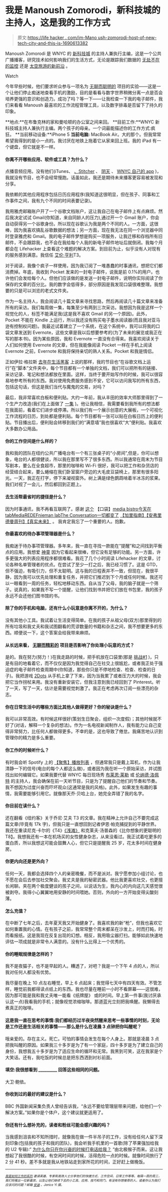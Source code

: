 # 我是 Manoush Zomorodi，新科技城的主持人，这是我的工作方式

> 原文:[https://life hacker . com/im-Mano ush-zomorodi-host-of-new-tech-city-and-this-is-1690613382](https://lifehacker.com/im-manoush-zomorodi-host-of-new-tech-city-and-this-is-1690613382)

Manoush Zomorodi 是 WNYC 的 [新科技城](http://www.wnyc.org/shows/newtechcity/) 的主持人兼执行主编，这是一个公共广播播客，研究技术如何影响我们的生活方式，无论是跟踪我们数据的 [无处不在的监控](http://www.wnyc.org/story/things-you-should-think-about-when-you-use-tech-any-kind/) 还是 [太空旅游的新前沿](http://www.wnyc.org/story/space-dreams-what-its-really/) 。

Watch

今年早些时候，他们要求听众参与一项名为 [无聊而聪明的](http://www.wnyc.org/series/bored-and-brilliant/) 项目的实验——这是一个让他们停止痴迷地查看手机的激励，目的是看看与数字世界稍微分离一点是否会培养更强的意识和创造力。成功了吗？等一下——让我检查一下我的电子邮件，我们来看看 Manoush 最喜欢的工作流程管理工具，以及数字排毒是否留下了持久的印象。

**地点:**在布鲁克林的家和曼哈顿的办公室之间来回。
**目前工作:**WNYC 新科技城主持人兼执行主编。两个孩子的母亲。一个词最能描述你的工作方式:疯狂。
**当前移动设备:**iPhone 5
**当前电脑:** MacBook Air。大的那个。但我常常希望我得到的是小一点的。我讨厌在地铁上拖着它从家来回上班。我的 iPad 有一个键盘，但它就是不一样。

#### 你离不开哪些应用、软件或工具？为什么？

点播音频应用。没有他们(iTunes、 [、Stitcher](https://lifehacker.com/stitcher-creates-streaming-radio-stations-from-your-fav-5920034) 、 [阴天](http://lifehacker.com/the-best-podcast-manager-for-iphone-5855050) 、 [WNYC 自己的 app](http://www.wnyc.org/mobile/) )，我就没有节目，也不会经常慢跑。话虽如此，我还是期待未来播客更容易被发现和分享。

我依赖的其他应用程序包括日历应用程序(我知道这很明显，但在孩子、同事和工作事件之间，我有九个不同的时间表要记录)。

我用雅虎邮箱账户开了一个谷歌文档账户，这让我自己在电子邮件上有点麻烦。然后我决定试试 Gmail(你知道，来自同龄人的压力),通过开一个 Gmail 账户，你会自动获得另一个谷歌身份。所以现在谷歌认为我是两个不同的人。一方面，这很棒，因为我喜欢搞乱谷歌数据的想法；另一方面，现在我无法在同一个浏览器中同时登录雅虎和 Gmail。我的电子邮件梦想是购买一项服务，让我迁移和存档所有旧邮件，不会跟踪我，也不会在我给每个人我的新电子邮件地址后就倒闭。我每个月都会在 Lifehacker 上查看这个难题的解决方案。到目前为止，似乎没有人对现有的服务感到满意。我信任 [艾伦·亨利](https://lifehacker.com/how-we-work-2015-alan-henrys-gear-and-productivity-tr-1686103861)T3。

对于阅读，我像个疯子一样使用，因为我订阅了一堆愚蠢的时事通讯，想把它们都消费掉。年底，我收到 Pocket 发来的一封电子邮件，说我是前 0.1%的用户。也许他们会发给每个人。但他们应该做的是发送一封电子邮件，说明你实际阅读了你保存的文章的百分比。我的数字会低得多，部分原因是我发现口袋很难整理。我想要的只是可以浏览的老式文件夹。

作为一名主持人，我会阅读几十篇文章来寻找思路，然后再阅读几十篇文章来准备所有的采访。我们每周做一集，每集至少有两到三次采访。我想因为我是这样一个视觉化的人，标签不能满足我(这是我不喜欢 Gmail 的另一个原因)。此外，Pocket 不能在 Kindle 上运行，所以我还没有购买电子墨水阅读器(而且我对亚马逊有控制权问题)。我最近试着建立了一个系统，在这个系统中，我可以将我的口袋文章发送到 Evernote，这些文章是我以后想要参考的(为了未来的展览或我正在写的那本书)。因为某些原因，我和 Evernote 一直没有合得来。我喜欢阅读关于人们如何使用 Evernote 的文章，但在我能像阅读 Pocket 一样在手机上阅读 Evernote 之前，Evernote 和我将保持亲切的熟人关系。Pocket 和我是情侣。

正如伊拉·格拉斯 [去年在生活黑客](https://lifehacker.com/im-ira-glass-host-of-this-american-life-and-this-is-h-1609562031) 上说的那样，我的节目也“在谷歌文档上运行”在“脚本”文件夹中，每个节目都有一个单独的文档，我们可以把所有的链接、采访记录、笔记和想法都放在里面。这样，当终于要开始写作的时候，我可以很容易地参考所有的东西。我对使用免费服务感到不安，它可以访问我写的所有东西，包括这句话，但这是我们当代与魔鬼的交易，对吗？

最后，我非常喜欢白板和便利贴。大约一年前，我从丰田的效率大师那里得到了一个生产力改造(我们在上面做了 [一集](http://www.wnyc.org/story/productivity-makeover/) )。他让我相信，我需要看到我所有的想法都在我面前，看着它们进步或停滞。所以我们有一个展示创意的大展板，一个可视化工作流程的日历，到处都是便利贴。每个节目都有一张可以贴在白板日历上的便利贴。节目播出后，便利贴会转移到我们的“满意墙”我也很喜欢“大”便利贴。我喜欢大多数办公用品。

#### 你的工作空间是什么样的？

我和我的团队在纽约公共广播电台有一个有三张桌子的“小房间”,但是，你可以想象，电台的人都很健谈，所以我在那里写不了很多东西。所以我通常在周末为节目写剧本，要么在全食超市，那里的咖啡和 Wi-Fi 很好，我可以把工作和杂货店的经营结合起来，要么蜷缩在我们卧室窗户旁边的大毛皮豆袋椅上，那里有很多阳光。一天，我正在打字，停下来凝视窗外。树上满是绿色鹦鹉啃着半冰冻的浆果。我们对视了一会儿，然后都回到正题上。

#### 去生活帮最省时的捷径是什么？

因为时事通讯，我不再看互联网了。感谢 [这个](https://this.cm/) 【口袋】[media bistro](http://www.mediabistro.com/)[今天在 tab](http://tinyletter.com/todayintabs)[MediaREDEF](http://www.mediaredefined.com/)[nieman lab](http://www.niemanlab.org/)[The Conversation](http://theconversation.com/us)[一切都变了](http://www.lauraolin.com/everything-changes/) [【加里指南】](http://www.garysguide.com/events)[【安弗里德曼周刊】](http://annfriedman.com/weekly)[【真实未来】](http://fusion.net/section/real-future/) 。 我肯定我忘了一个重要的人。抱歉。

#### 你最喜欢的待办事项管理器是什么？

我痴迷于待办事项管理器。多年来，我一直在寻找一款能在“提醒”和之间找到平衡点的应用。我想爱 [神童](https://www.wunderlist.com/) 因为它看起来很棒，但它没有足够的功能。另一方面，许多更强大的列表应用程序都很难看。我花了几个小时阅读 Lifehacker 的文章，讨论各种名单管理者的优点。在尝试了至少一打之后，我已经习惯了。这是 GTD，但不强迫，有吸引力，但不太聪明。这与我的日程表并不一致，但现在，我很平静，因为我可以优先处理和重复任务，并把它们推迟到下个月或任何时候。我还可以一眼看到一周的任务，轻松地移动东西。自从当了父母，我的脑子就是一个筛子。说真的，如果我不写一个提醒，让他们找到书并把它们放在书包里，我的孩子永远不会还他们图书馆的书。

#### 除了你的手机和电脑，还有什么小玩意是你离不开的，为什么？

没有其他小工具。我试着让生活变得简单。在我的孩子从祖父母(双方)那里得到的所有垃圾和我丈夫和我试图翻看的荒谬数量的书籍和杂志之间，我不想要更多的东西。顺便说一下，这个答案会给我带来麻烦。

#### 从长远来看， [无聊而精彩的](http://www.wnyc.org/series/bored-and-brilliant/) 项目是否影响了你处理小玩意的方式？

是的。我在努力(努力！)在我走路的时候，把手机放在口袋里(那是 [挑战#1](http://www.wnyc.org/series/bored-and-brilliant/) )，只是有目的地看着它，而不仅仅是因为我觉得自己在社交上很尴尬，或者我正处于强迫症的电子邮件检查周期中(你知道，那些你只是不停地检查、检查、检查的日子)。我把游戏 [2Dots](https://itunes.apple.com/us/app/twodots/id880178264?mt=8) 从手机上拿了下来，因为当我累了或者压力大的时候，我会把它当作拐杖来用。我没有重新安装它，但我注意到我已经回到了 Pinterest。听了一天，写了一天，估计是需要视觉刺激了。我正在考虑再次订阅一些漂亮的杂志。

#### 你在日常生活中的哪些方面比其他人做得更好？你的秘诀是什么？

我可以非常高效。有时候这样很好(策划生日聚会，组织一次度假)；其他时候就不好了(对话，解释一个复杂的想法)。作为一名电视新闻制作人，我有能力让自己变得非常努力，比任何人都做得更多。不幸的是，这也导致了倦怠。我痛苦地认识到管理你的精力是多么重要。

#### 你工作的时候听什么？

有时我会听 Spotify 上的 [【聚焦】播放列表](https://play.spotify.com/user/spotify/playlist/2ujjMpFriZ2nayLmrD1Jgl) ，但通常我只是戴上耳机，作为让我清静一下的信号(电台的每个人都这么做)，或者因为我在听一个原始采访，并试图找出如何编辑它。如果我要代替 WNYC 每日现场秀 [布莱恩·莱勒](http://www.wnyc.org/shows/bl/) 或 [伦纳德·洛佩特](http://www.wnyc.org/shows/lopate/) 的主持人，我会确保在前一天听节目，只是为了提醒自己他们的节奏和节奏。我不想因为过度兴奋而吓坏观众(这通常是我的风格)。此外，如果发生有趣的事情，我需要能够引用它。就像那天乔·贝哈上台，她完全弄错了我的名字。

#### 你目前在读什么？

还在翻看《纽约客》关于乔尼·艾夫 T3 的文章。我在精神上允许自己不要完成这篇文章(毕竟有 17k 字)，但我只是一直想回到记者伊恩·帕克捕捉到的平静世界。我还在重读尼克·卡尔的《T4》[《浅滩》](https://www.amazon.com/dp/0393339750?asc_campaign=InlineText&asc_refurl=https://lifehacker.com/im-manoush-zomorodi-host-of-new-tech-city-and-this-is-1690613382&asc_source=&linkCode=ogi&psc=1&smid=A37FAOG5E2S2RW&tag=kinjalifehackerlink-20&th=1) 和克莱夫·汤普森的《比你想象的更聪明的 T8】。我想我还有一本在机场买的女性健身杂志，从来没看过。我正试着吃更多的蛋白质，所以我想这可能会鼓舞人心，但它只是提醒我 25 岁，花太多时间在健身房。

#### 你更内向还是更外向？

任何一天，我都会选择四个人的亲密晚餐，而不是派对。我宁愿参加小组讨论，也不愿在会后去参加社交聚会。我丈夫是我的秘密武器。他比我更喜欢社交，也更擅长闲聊。夹在两个极度健谈的孩子之间，以说话为生，我内心的内向这几天感觉很被剥夺。我得小心翼翼地用安静的时间喂她。否则，外向的一方开始变得尖酸刻薄。

#### 怎么充值？

在中断了七年之后，去年夏天我又开始健身了。我喜欢我的新“枪”，但我也喜欢它如何重置我的心情。在有孩子之前，我常常整个周末都呆在沙发上，时而打盹，时而看报纸。这是我现在反复出现的幻想。相反，我用吸尘器打扫。能够如此快速地评估一项成就是非常令人满意的。没有什么比得上一个优秀的。

#### 你的睡眠规律是怎样的？

我不是夜猫子，也不是早起的人。糟透了，对吧？我是一个下午 4 点的人，所以我对任何人都没有优势。

我尽量在晚上 10 点左右睡觉，早上 6 点起床；我觉得七天中有四天有效。不管怎样，睡觉前我都得读点纸上的东西。我也尽量在睡前一小时不看屏幕——这很难，因为那可能是我和我丈夫唯一能看《纸牌屋》 或的时间。早上第一件事(我讨厌承认这一点)我看我的手机；就像视觉浓缩咖啡。那道蓝光立刻把我唤醒。我懒得去煮真正的咖啡。

#### 这是我一直在思考的事情:我们都经历过半夜突然醒来思考一些事情的时刻，无论是工作还是生活相关的事情——那么是什么在凌晨 3 点钟把你叫醒呢？

哦亲爱的。存在主义。死亡。可怕的事情会发生在每个人身上。那就是凌晨 3 点把我叫醒的原因。如果我三十多岁是为了有一个家庭，四十多岁是为了建立自己的身份，我想我五十多岁是为了适应生命的循环和无常。我黑到可笑，这在我家是个大笑话。还有，我吃饭的时候总是把东西洒到衬衫前面。

#### 填空:我很想看到 _________ 回答这些相同的问题。

大卫·鲍依。

#### 你收到过的最好的建议是什么？

BBC 外国新闻采集负责人曾经告诉我，“永远不要给管理层带来问题，给他们一个解决方案。”如果你是个体户，这个建议就更适用了。

#### 你还有什么想补充的，读者和粉丝可能会感兴趣的吗？

当我感到沮丧和不知所措时，就像我在做一件半吊子的工作，没有给任何人留下深刻印象(包括我的孩子和我的团队)，我会听我手机里的一首歌(除了苹果强加给我的 U2 专辑):“ [为什么你只在你兴奋的时候打电话给我？](https://www.youtube.com/watch?v=6366dxFf-Os) “由北极猴子而来。这让我想起了我很酷的时候，有空闲时间的时候，活得危险一点的时候。就像时间旅行了 2 分 41 秒。差不多就是我从地铁站走到家所花的时间，正好赶上做晚饭。

* * *

*<small></small>*<small>[*<small>我是如何工作的系列</small>*](http://lifehacker.com/how-i-work/) *<small>邀请英雄、专家和高效人士分享他们的快捷方式、工作空间、日常工作等等。每隔一周的周三，我们将推出一位新嘉宾，以及让他们继续下去的小工具、应用、技巧和窍门。有没有你想推荐的人，或者你认为我们应该问的问题？邮箱</small>* [*<small>安迪</small>*](mailto:andy@lifehacker.com) <small>*。Janice Yi 摄。*</small></small>

<small></small>